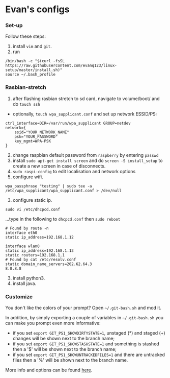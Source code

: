 # Evan's configs

### Set-up

Follow these steps:
1. install `vim` and `git`.
2. run
```shell
/bin/bash -c "$(curl -fsSL https://raw.githubusercontent.com/evanq123/linux-setup/master/install.sh)"
source ~/.bash_profile
```

### Rasbian-stretch
1. after flashing rasbian stretch to sd card, navigate to volume/boot/ and do `touch ssh`
* optionally, `touch wpa_supplicant.conf` and set up network ESSID/PS:
```shell
ctrl_interface=DIR=/var/run/wpa_supplicant GROUP=netdev
network={
    ssid="YOUR_NETWORK_NAME"
    psk="YOUR_PASSWORD"
    key_mgmt=WPA-PSK
}
```
2. change raspbian default password from `raspberry` by entering `passwd`
3. install `sudo apt-get install screen` and do `screen -S install_setup` to create a new screen in case of disconnects.
2. `sudo raspi-config` to edit localisation and network options
2. configure wifi.
```shell
wpa_passphrase "testing" | sudo tee -a /etc/wpa_supplicant/wpa_supplicant.conf > /dev/null
```
3. configure static ip.
```shell
sudo vi /etc/dhcpcd.conf
```
...type in the following to `dhcpcd.conf` then `sudo reboot`
```shell
# Found by route -n
interface eth0
static ip_address=192.168.1.12

interface wlan0
static ip_address=192.168.1.13
static routers=192.168.1.1
# Found by cat /etc/resolv.conf
static domain_name_servers=202.62.64.3
8.8.8.8
```
3. install python3.
4. install java.


### Customize

You don't like the colors of your prompt? Open `~/.git-bash.sh` and mod it.

In addition, by simply exporting a couple of variables in `~/.git-bash.sh` you can make you prompt even more informative:
* if you set `export GIT_PS1_SHOWDIRTYSTATE=1`, unstaged (*) and staged (+) changes will be shown next to the branch name;
* if you set `export GIT_PS1_SHOWSTASHSTATE=1` and something is stashed then a '$' will be shown next to the branch name;
* if you set `export GIT_PS1_SHOWUNTRACKEDFILES=1` and there are untracked files then a '%' will be shown next to the branch name.

More info and options can be found [here](https://git-scm.com/book/en/v2/Appendix-A%3A-Git-in-Other-Environments-Git-in-Bash).
